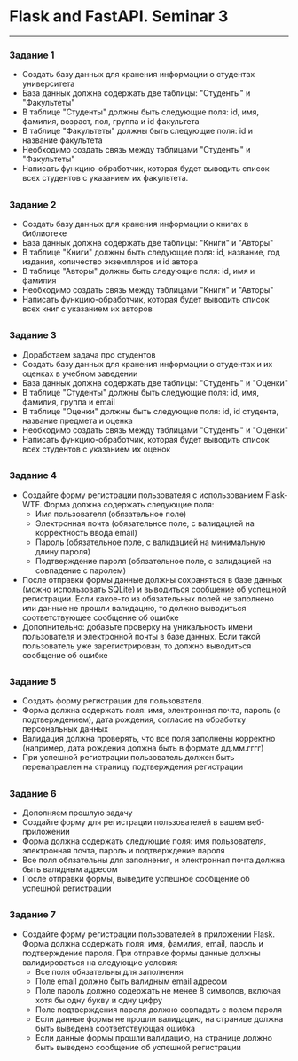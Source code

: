 # Flask and FastAPI. Seminar 3

---  

### Задание 1

- Создать базу данных для хранения информации о студентах университета
- База данных должна содержать две таблицы: "Студенты" и "Факультеты"
- В таблице "Студенты" должны быть следующие поля: id, имя, фамилия, возраст, пол, группа и id факультета
- В таблице "Факультеты" должны быть следующие поля: id и название факультета
- Необходимо создать связь между таблицами "Студенты" и "Факультеты"
- Написать функцию-обработчик, которая будет выводить список всех
студентов с указанием их факультета.

##
##

### Задание 2

- Создать базу данных для хранения информации о книгах в библиотеке
- База данных должна содержать две таблицы: "Книги" и "Авторы"
- В таблице "Книги" должны быть следующие поля: id, название, год издания, количество экземпляров и id автора
- В таблице "Авторы" должны быть следующие поля: id, имя и фамилия
- Необходимо создать связь между таблицами "Книги" и "Авторы"
- Написать функцию-обработчик, которая будет выводить список всех книг с указанием их авторов

##
##

### Задание 3

- Доработаем задача про студентов
- Создать базу данных для хранения информации о студентах и их оценках в учебном заведении
- База данных должна содержать две таблицы: "Студенты" и "Оценки"
- В таблице "Студенты" должны быть следующие поля: id, имя, фамилия, группа и email
- В таблице "Оценки" должны быть следующие поля: id, id студента, название предмета и оценка
- Необходимо создать связь между таблицами "Студенты" и "Оценки"
- Написать функцию-обработчик, которая будет выводить список всех студентов с указанием их оценок

##
##

### Задание 4

- Создайте форму регистрации пользователя с использованием Flask-WTF. Форма должна содержать следующие поля:
    - Имя пользователя (обязательное поле)
    - Электронная почта (обязательное поле, с валидацией на корректность ввода email)
    - Пароль (обязательное поле, с валидацией на минимальную длину пароля)
    - Подтверждение пароля (обязательное поле, с валидацией на совпадение с паролем)
- После отправки формы данные должны сохраняться в базе данных (можно использовать SQLite) и выводиться сообщение об успешной регистрации. Если какое-то из обязательных полей не заполнено или данные не прошли валидацию, то должно выводиться соответствующее сообщение об ошибке
- Дополнительно: добавьте проверку на уникальность имени пользователя и электронной почты в базе данных. Если такой пользователь уже зарегистрирован, то должно выводиться сообщение об ошибке

##
##

### Задание 5

- Создать форму регистрации для пользователя.
- Форма должна содержать поля: имя, электронная почта, пароль (с подтверждением), дата рождения, согласие на обработку персональных данных
- Валидация должна проверять, что все поля заполнены корректно (например, дата рождения должна быть в формате дд.мм.гггг)
- При успешной регистрации пользователь должен быть перенаправлен на страницу подтверждения регистрации

##
##

### Задание 6

- Дополняем прошлую задачу
- Создайте форму для регистрации пользователей в вашем веб-приложении
- Форма должна содержать следующие поля: имя пользователя, электронная почта, пароль и подтверждение пароля
- Все поля обязательны для заполнения, и электронная почта должна быть валидным адресом
- После отправки формы, выведите успешное сообщение об успешной регистрации

##
##

### Задание 7

- Создайте форму регистрации пользователей в приложении Flask. Форма должна содержать поля: имя, фамилия, email, пароль и подтверждение пароля. При отправке формы данные должны валидироваться на следующие условия:
    - Все поля обязательны для заполнения
    - Поле email должно быть валидным email адресом
    - Поле пароль должно содержать не менее 8 символов, включая хотя бы одну букву и одну цифру
    - Поле подтверждения пароля должно совпадать с полем пароля
    - Если данные формы не прошли валидацию, на странице должна быть выведена соответствующая ошибка
    - Если данные формы прошли валидацию, на странице должно быть выведено сообщение об успешной регистрации

##
##


